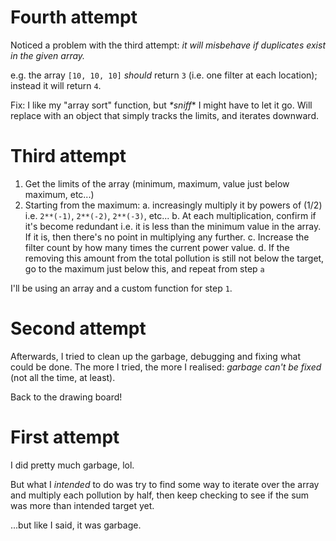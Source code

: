 # Fourth attempt

Noticed a problem with the third attempt: _it will misbehave if duplicates exist in the given array._

e.g. the array `[10, 10, 10]` _should_ return `3` (i.e. one filter at each location); instead it will return `4`.

Fix: I like my "array sort" function, but _*sniff_* I might have to let it go. Will replace with an object that simply tracks the limits, and iterates downward.

# Third attempt

1. Get the limits of the array (minimum, maximum, value just below maximum, etc...)
2. Starting from the maximum:
	a. increasingly multiply it by powers of (1/2) i.e. `2**(-1)`, `2**(-2)`, `2**(-3)`, etc...
	b. At each multiplication, confirm if it's become redundant i.e. it is less than the minimum value in the array. If it is, then there's no point in multiplying any further.
	c. Increase the filter count by how many times the current power value.
	d. If the removing this amount from the total pollution is still not below the target, go to the maximum just below this, and repeat from step `a`

I'll be using an array and a custom function for step `1`.

# Second attempt

Afterwards, I tried to clean up the garbage, debugging and fixing what could be done.
The more I tried, the more I realised: _garbage can't be fixed_ (not all the time, at least).

Back to the drawing board!

# First attempt

I did pretty much garbage, lol.

But what I _intended_ to do was try to find some way to iterate over the array and multiply each pollution by half, then keep checking to see if the sum was more than intended target yet.

...but like I said, it was garbage.